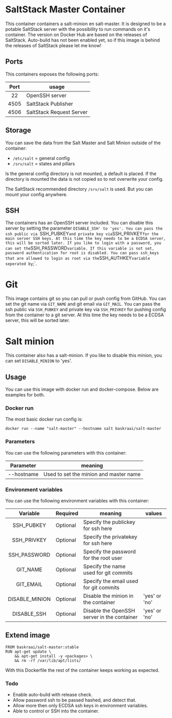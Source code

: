 # SaltStack Master Container
This container containers a salt-minion en salt-master.
It is designed to be a potable SaltStack server with the possibility to run commands on it's container.
The version on Docker Hub are based on the releases of SaltStack.
Auto-build has not been enabled yet, so if this image is behind the releases of SaltStack please let me know!

## Ports
This containers exposes the following ports:

| Port | usage |
| :---: | --- |
| 22 | OpenSSH server |
| 4505 | SaltStack Publisher |
| 4506 | SaltStack Request Server |

## Storage
You can save the data from the Salt Master and Salt Minion outside of the container:

- `/etc/salt` = general config 
- `/srv/salt` = states and pillars

Is the general config directory is not mounted, a default is placed.
If the directory is mounted the data is not copied so to not overwrite your config.

The SaltStack recommended directory `/srv/salt` is used.
But you can mount your config anywhere.

## SSH
The containers has an OpenSSH server included.
You can disable this server by setting the parameter `DISABLE_SSH' to 'yes'.
You can pass the ssh public via `SSH_PUBKEY` and private key via `SSH_PRIVKEY` for the main server SSH keys.
At this time the key needs to be a ECDSA server, this will be sorted later.
If you like to login with a password, you can set the `SSH_PASSWORD` variable.
If this variable is not set, password authentication for root is disabled.
You can pass ssh_keys that are allowed to login as root via the `SSH_AUTHKEY` variable seperated by `;`.

# Git
This image contains git so you can pull or push config from GitHub.
You can set the git name via `GIT_NAME` and git email via `GIT_MAIL`.
You can pass the ssh public via `SSH_PUBKEY` and private key via `SSH_PRIVKEY` for pushing config from the container to a git server.
At this time the key needs to be a ECDSA server, this will be sorted later.

# Salt minion
This container also has a salt-minion.
If you like to disable this minion, you can set `DISABLE_MINION` to 'yes'.

## Usage
You can use this image with docker run and docker-compose.
Below are examples for both.

### Docker run
The most basic docker run config is:
```
docker run --name "salt-master" --hostname salt baskraai/salt-master
```

### Parameters
You can use the following parameters with this container:

| Parameter | meaning |
| :---: | --- |
| --hostname | Used to set the minion and master name |

### Environment variables

You can use the following environment variables with this container:

| Variable | Required | meaning | values |
| :---: | --- | --- | --- |
| SSH\_PUBKEY | Optional | Specify the publickey for ssh here | <string>
| SSH\_PRIVKEY | Optional | Specify the privatekey for ssh here | <string>
| SSH\_PASSWORD | Optional | Specify the password for the root user | <string>
| GIT\_NAME | Optional | Specify the name used for git commits | <string>
| GIT\_EMAIL | Optional | Specify the email used for git commits | <string>
| DISABLE\_MINION | Optional | Disable the minion in the container | 'yes' or 'no'
| DISABLE\_SSH | Optional | Disable the OpenSSH server in the container | 'yes' or 'no'

## Extend image
```
FROM baskraai/salt-master:stable
RUN apt-get update \
    && apt-get install -y <packages> \
    && rm -rf /var/lib/apt/lists/
```

With this Dockerfile the rest of the container keeps working as expected.

### Todo
- Enable auto-build with release check.
- Allow password ssh to be passed hashed, and detect that.
- Allow more then only ECDSA ssh keys in environment variables.
- Able to control or SSH into the container.